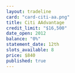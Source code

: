 ```yaml
---
layout: tradeline
card: "card-citi-aa.png"
title: Citi AAdvantage
credit_limit: "$16,500"
date_open: 2012
balance: "0%"
statement_date: 12th
slots_available: 8
price: $840
published: true
---
```


